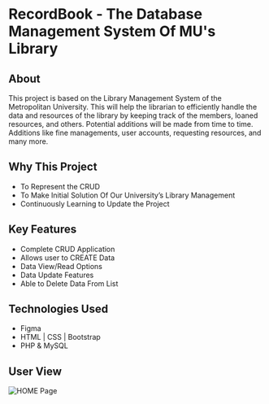 # RecordBook - The Database Management System Of MU's Library

## About
This project is based on the Library Management System of the Metropolitan University. This will help the librarian to efficiently handle the data and resources of the library by keeping track of the members, loaned resources, and others.
Potential additions will be made from time to time. Additions like fine managements, user accounts, requesting resources, and many more.

## Why This Project
- To Represent the CRUD
- To Make Initial Solution Of Our University’s Library Management
- Continuously Learning to Update the Project

## Key Features
- Complete CRUD Application
- Allows user to CREATE Data
- Data View/Read Options
- Data Update Features 
- Able to Delete Data From List

## Technologies Used
- Figma
- HTML | CSS | Bootstrap
- PHP & MySQL

## User View
![HOME Page]([https://example.com/screenshot1.png](https://drive.google.com/file/d/11lQir655E8v97Hm1DEKA39SlFPKfFwUs/view?usp=drive_link))
